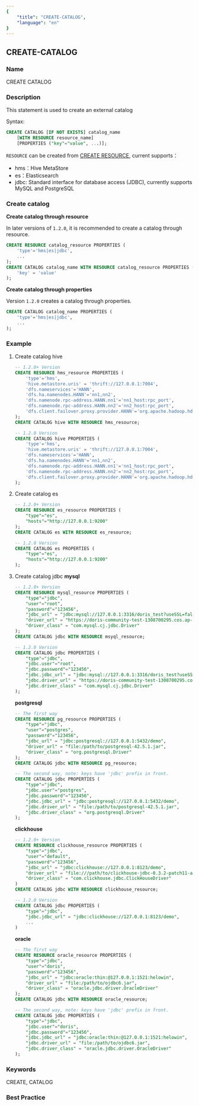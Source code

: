 ```yaml
---
{
    "title": "CREATE-CATALOG",
    "language": "en"
}
---
```


<!--
Licensed to the Apache Software Foundation (ASF) under one
or more contributor license agreements.  See the NOTICE file
distributed with this work for additional information
regarding copyright ownership.  The ASF licenses this file
to you under the Apache License, Version 2.0 (the
"License"); you may not use this file except in compliance
with the License.  You may obtain a copy of the License at

  http://www.apache.org/licenses/LICENSE-2.0

Unless required by applicable law or agreed to in writing,
software distributed under the License is distributed on an
"AS IS" BASIS, WITHOUT WARRANTIES OR CONDITIONS OF ANY
KIND, either express or implied.  See the License for the
specific language governing permissions and limitations
under the License.
-->

## CREATE-CATALOG

### Name

CREATE CATALOG

### Description

This statement is used to create an external catalog

Syntax:

```sql
CREATE CATALOG [IF NOT EXISTS] catalog_name
	[WITH RESOURCE resource_name]
	[PROPERTIES ("key"="value", ...)];
```

`RESOURCE` can be created from [CREATE RESOURCE](../../../sql-reference/Data-Definition-Statements/Create/CREATE-RESOURCE.md), current supports：

* hms：Hive MetaStore
* es：Elasticsearch
* jdbc: Standard interface for database access (JDBC), currently supports MySQL and PostgreSQL

### Create catalog

**Create catalog through resource**

In later versions of `1.2.0`, it is recommended to create a catalog through resource.
```sql
CREATE RESOURCE catalog_resource PROPERTIES (
    'type'='hms|es|jdbc',
    ...
);
CREATE CATALOG catalog_name WITH RESOURCE catalog_resource PROPERTIES (
    'key' = 'value'
);
```

**Create catalog through properties**

Version `1.2.0` creates a catalog through properties.
```sql
CREATE CATALOG catalog_name PROPERTIES (
    'type'='hms|es|jdbc',
    ...
);
```

### Example

1. Create catalog hive

	```sql
	-- 1.2.0+ Version
	CREATE RESOURCE hms_resource PROPERTIES (
		'type'='hms',
		'hive.metastore.uris' = 'thrift://127.0.0.1:7004',
		'dfs.nameservices'='HANN',
		'dfs.ha.namenodes.HANN'='nn1,nn2',
		'dfs.namenode.rpc-address.HANN.nn1'='nn1_host:rpc_port',
		'dfs.namenode.rpc-address.HANN.nn2'='nn2_host:rpc_port',
		'dfs.client.failover.proxy.provider.HANN'='org.apache.hadoop.hdfs.server.namenode.ha.ConfiguredFailoverProxyProvider'
	);
	CREATE CATALOG hive WITH RESOURCE hms_resource;

	-- 1.2.0 Version
	CREATE CATALOG hive PROPERTIES (
		'type'='hms',
		'hive.metastore.uris' = 'thrift://127.0.0.1:7004',
		'dfs.nameservices'='HANN',
		'dfs.ha.namenodes.HANN'='nn1,nn2',
		'dfs.namenode.rpc-address.HANN.nn1'='nn1_host:rpc_port',
		'dfs.namenode.rpc-address.HANN.nn2'='nn2_host:rpc_port',
		'dfs.client.failover.proxy.provider.HANN'='org.apache.hadoop.hdfs.server.namenode.ha.ConfiguredFailoverProxyProvider'
	);
	```

2. Create catalog es

	```sql
	-- 1.2.0+ Version
	CREATE RESOURCE es_resource PROPERTIES (
		"type"="es",
		"hosts"="http://127.0.0.1:9200"
	);
	CREATE CATALOG es WITH RESOURCE es_resource;

	-- 1.2.0 Version
	CREATE CATALOG es PROPERTIES (
		"type"="es",
		"hosts"="http://127.0.0.1:9200"
	);
	```

3. Create catalog jdbc
	**mysql**

	```sql
	-- 1.2.0+ Version
	CREATE RESOURCE mysql_resource PROPERTIES (
		"type"="jdbc",
		"user"="root",
		"password"="123456",
		"jdbc_url" = "jdbc:mysql://127.0.0.1:3316/doris_test?useSSL=false",
		"driver_url" = "https://doris-community-test-1308700295.cos.ap-hongkong.myqcloud.com/jdbc_driver/mysql-connector-java-8.0.25.jar",
		"driver_class" = "com.mysql.cj.jdbc.Driver"
	);
	CREATE CATALOG jdbc WITH RESOURCE msyql_resource;

	-- 1.2.0 Version
	CREATE CATALOG jdbc PROPERTIES (
		"type"="jdbc",
		"jdbc.user"="root",
		"jdbc.password"="123456",
		"jdbc.jdbc_url" = "jdbc:mysql://127.0.0.1:3316/doris_test?useSSL=false",
		"jdbc.driver_url" = "https://doris-community-test-1308700295.cos.ap-hongkong.myqcloud.com/jdbc_driver/mysql-connector-java-8.0.25.jar",
		"jdbc.driver_class" = "com.mysql.cj.jdbc.Driver"
	);
	```

	**postgresql**

	```sql
	-- The first way
	CREATE RESOURCE pg_resource PROPERTIES (
		"type"="jdbc",
		"user"="postgres",
		"password"="123456",
		"jdbc_url" = "jdbc:postgresql://127.0.0.1:5432/demo",
		"driver_url" = "file:/path/to/postgresql-42.5.1.jar",
		"driver_class" = "org.postgresql.Driver"
	);
	CREATE CATALOG jdbc WITH RESOURCE pg_resource;

	-- The second way, note: keys have 'jdbc' prefix in front.
	CREATE CATALOG jdbc PROPERTIES (
		"type"="jdbc",
		"jdbc.user"="postgres",
		"jdbc.password"="123456",
		"jdbc.jdbc_url" = "jdbc:postgresql://127.0.0.1:5432/demo",
		"jdbc.driver_url" = "file:/path/to/postgresql-42.5.1.jar",
		"jdbc.driver_class" = "org.postgresql.Driver"
	);
	```

	**clickhouse**

	```sql
	-- 1.2.0+ Version
	CREATE RESOURCE clickhouse_resource PROPERTIES (
		"type"="jdbc",
		"user"="default",
		"password"="123456",
		"jdbc_url" = "jdbc:clickhouse://127.0.0.1:8123/demo",
		"driver_url" = "file:///path/to/clickhouse-jdbc-0.3.2-patch11-all.jar",
		"driver_class" = "com.clickhouse.jdbc.ClickHouseDriver"
	)
	CREATE CATALOG jdbc WITH RESOURCE clickhouse_resource;
	
	-- 1.2.0 Version
	CREATE CATALOG jdbc PROPERTIES (
		"type"="jdbc",
		"jdbc.jdbc_url" = "jdbc:clickhouse://127.0.0.1:8123/demo",
		...
	)
	```

	**oracle**
	```sql
	-- The first way
	CREATE RESOURCE oracle_resource PROPERTIES (
		"type"="jdbc",
		"user"="doris",
		"password"="123456",
		"jdbc_url" = "jdbc:oracle:thin:@127.0.0.1:1521:helowin",
		"driver_url" = "file:/path/to/ojdbc6.jar",
		"driver_class" = "oracle.jdbc.driver.OracleDriver"
	);
	CREATE CATALOG jdbc WITH RESOURCE oracle_resource;

	-- The second way, note: keys have 'jdbc' prefix in front.
	CREATE CATALOG jdbc PROPERTIES (
		"type"="jdbc",
		"jdbc.user"="doris",
		"jdbc.password"="123456",
		"jdbc.jdbc_url" = "jdbc:oracle:thin:@127.0.0.1:1521:helowin",
		"jdbc.driver_url" = "file:/path/to/ojdbc6.jar",
		"jdbc.driver_class" = "oracle.jdbc.driver.OracleDriver"
	);	
	```

### Keywords

CREATE, CATALOG

### Best Practice

